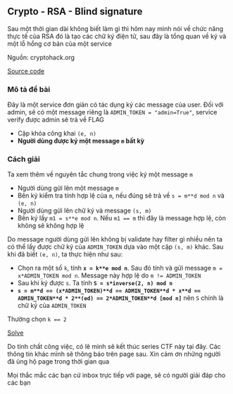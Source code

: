 ## Crypto - RSA - Blind signature

Sau một thời gian dài không biết làm gì thì hôm nay mình nói về chức năng thực tế của RSA đó là tạo các chữ ký điện tử, sau đây là tổng quan về ký và một lỗ hổng cơ bản của một service

Nguồn: cryptohack.org

[Source code](https://github.com/hackingeveryday/hacking.github.io/blob/gh-pages/crypto/RSA/Blind%20signature/chall.py)

### Mô tả đề bài

Đây là một service đơn giản có tác dụng ký các message của user. Đối với admin, sẽ có một message riêng là `ADMIN_TOKEN = "admin=True"`, service verify được admin sẽ trả về FLAG

* Cặp khóa công khai `(e, n)`
* **Người dùng được ký một message `m` bất kỳ**

### Cách giải

Ta xem thêm về nguyên tắc chung trong việc ký một message `m`

* Người dùng gửi lên một message `m`
* Bên ký kiểm tra tính hợp lệ của `m`, nếu đúng sẽ trả về `s = m**d mod n` và `(e, n)`
* Người dùng gửi lên chữ ký và message `(s, m)`
* Bên ký lấy `m1 = s**e mod n`. Nếu `m1 == m` thì đây là message hợp lệ, còn không sẽ không hợp lệ

Do message người dùng gửi lên không bị validate hay filter gì nhiều nên ta có thể lấy được chữ ký của `ADMIN_TOKEN` dựa vào một cặp `(s, m)` khác. Sau khi đã biết `(e, n)`, ta thực hiện như sau:

* Chọn ra một số `k`, tính **`x = k**e mod n`**. Sau đó tính và gửi message `m = x*ADMIN_TOKEN mod n`. Message này hợp lệ do `m != ADMIN_TOKEN`
* Sau khi ký được `s`. Ta tính **`S = s*inverse(2, n) mod n`**
* **`s = m**d == (x*ADMIN_TOKEN)**d == ADMIN_TOKEN**d * x**d == ADMIN_TOKEN**d * 2**(ed) == 2*ADMIN_TOKEN**d [mod n]`** nên `S` chính là chữ ký của `ADMIN_TOKEN`

Thường chọn `k == 2`

[Solve](https://github.com/hackingeveryday/hacking.github.io/blob/gh-pages/crypto/RSA/Blind%20signature/solve.py)

Do tính chất công việc, có lẽ mình sẽ kết thúc series CTF này tại đây. Các thông tin khác mình sẽ thông báo trên page sau. Xin cảm ơn những người đã ủng hộ page trong thời gian qua

Mọi thắc mắc các bạn cứ inbox trực tiếp với page, sẽ có người giải đáp cho các bạn